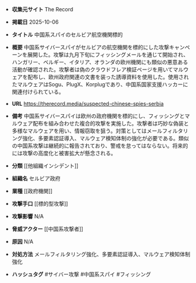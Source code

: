 - **収集元サイト**
The Record

- **掲載日**
2025-10-06

- **タイトル**
中国系スパイのセルビア航空機関標的

- **概要**
中国系サイバースパイがセルビアの航空機関を標的にした攻撃キャンペーンを展開した。攻撃は九月下旬にフィッシングメールを通じて開始され、ハンガリー、ベルギー、イタリア、オランダの欧州機関にも類似の悪意ある活動が確認された。攻撃者は偽のクラウドフレア検証ページを用いてマルウェアを配布し、欧州政府関連の文書を装った誘導資料を使用した。使用されたマルウェアはSogu、PlugX、Korplugであり、中国系国家支援ハッカーに関連付けられている。

- **URL**
https://therecord.media/suspected-chinese-spies-serbia

- **備考**
中国系サイバースパイは欧州の政府機関を標的にし、フィッシングとマルウェア配布を組み合わせた複合的攻撃を実施した。攻撃者は巧妙な偽装と多様なマルウェアを用い、情報窃取を狙う。対策としてはメールフィルタリング強化、多要素認証導入、マルウェア検知体制の強化が必要である。類似の中国系攻撃は継続的に報告されており、警戒を怠ってはならない。将来的には攻撃の高度化と被害拡大が懸念される。

- **分類**
[[他組織インシデント]]

- **組織名**
セルビア政府

- **業種**
[[政府機関]]

- **攻撃手口**
[[標的型攻撃]]

- **攻撃影響**
N/A

- **脅威アクター**
[[中国系攻撃者]]

- **原因**
N/A

- **対処方法**
メールフィルタリング強化、多要素認証導入、マルウェア検知体制強化

- **ハッシュタグ**
#サイバー攻撃 #中国系スパイ #フィッシング
